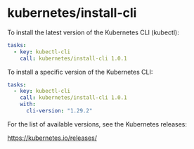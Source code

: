 # kubernetes/install-cli

To install the latest version of the Kubernetes CLI (kubectl):

```yaml
tasks:
  - key: kubectl-cli
    call: kubernetes/install-cli 1.0.1
```

To install a specific version of the Kubernetes CLI:

```yaml
tasks:
  - key: kubectl-cli
    call: kubernetes/install-cli 1.0.1
    with:
      cli-version: "1.29.2"
```

For the list of available versions, see the Kubernetes releases:

https://kubernetes.io/releases/
